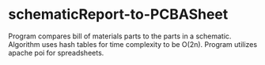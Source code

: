 # schematicReport-to-PCBASheet
Program compares bill of materials parts to the parts in a schematic. Algorithm uses hash tables for time complexity to be O(2n). Program utilizes apache poi for spreadsheets. 
